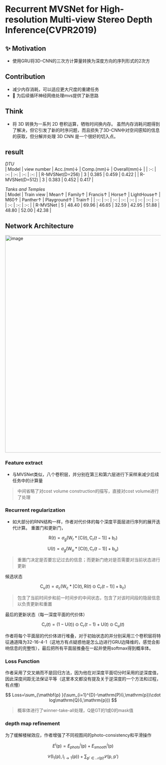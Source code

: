 # Recurrent MVSNet for High-resolution Multi-view Stereo Depth Inference(CVPR2019)


## :sparkles: Motivation
- 使用GRU将3D-CNN的三次方计算量转换为深度方向的序列形式的2次方

## Contribution
- 减少内存消耗，可以适应更大尺度的重建任务
- :dizzy:	为后续循环神经网络处理mvs提供了新思路

## Think
- 将 3D 转换为一系列 2D 卷积运算，牺牲时间换内存。 虽然内存消耗问题得到了解决，但它引发了新的时序问题，而且损失了3D-CNN中对空间感知的信息的获取，但分解并处理 3D CNN 是一个很好的切入点。

## result
 
*DTU*  
| Model | view number | Acc.(mm)↓ | Comp.(mm)↓ | Overall(mm)↓ |
| :-: | :-: | :-: | :-: | :-: |
| R-MVSNet(D=256) | 3 | 0.385 | 0.459 | 0.422 |
| R-MVSNet(D=512) | 3 | 0.383 | 0.452 | 0.417 |

*Tanks and Temples*  
| Model | Train view | Mean↑ | Family↑ | Francis↑ | Horse↑ | LightHouse↑ | M60↑ | Panther↑ | Playground↑ | Train↑ |
| :-: | :-: | :-: | :-: | :-: | :-: | :-: | :-: | :-: | :-: | :-: |
| R-MVSNet | 5 | 48.40 | 69.96 | 46.65 | 32.59 | 42.95 | 51.88 | 48.80 | 52.00 | 42.38 |

## Network Architecture

<img width="703" alt="image" src="https://github.com/elleryw0518/MVS/assets/101634608/7a349e37-69ea-4e08-aa4e-f0541bf4b6d3">

### Feature extract

- 与MVSNet类似，八个卷积层，并分别在第三和第六层进行下采样来减少后续任务中的计算量

> 中间省略了对cost volume construction的描写，直接对cost volume进行了处理

### Recurrent regularization

- 如大部分的RNN结构一样，作者对代价体的每个深度平面层进行序列的展开迭代计算。
重置门和更新门，

$$
\mathrm{R}(t) = \sigma_g(\mathrm{W}_r * [\mathrm{C}(t),\mathrm{C}_r(t-1)]+\mathrm{b}_r)
$$

$$
\mathrm{U}(t) = \sigma_g(\mathrm{W}_u * [\mathrm{C}(t),\mathrm{C}_r(t-1)]+\mathrm{b}_u)
$$

> 重置门决定是否要忘记过去的信息；而更新门绝对是否需要对当前状态进行更新

候选状态

$$
\mathrm{C}_u(t) = \sigma_c(\mathrm{W}_c * [\mathrm{C}(t),\mathrm{R}(t)\odot \mathrm{C}_r(t-1)]+\mathrm{b}_c)
$$

> 包含了当前时间步和前一时间步的中间状态，包含了对该时间段的隐层信息以负责更新和重置

最后的更新状态（每一深度平面的代价体）

$$
\mathrm{C}_r(t)=(1-\mathrm{U}(t) )\odot\mathrm{C}_r(t-1)+\mathrm{U}(t)\odot\mathrm{C}_u(t)    
$$

作者将每个平面层的代价体进行堆叠，对于初始状态的并分别采用三个卷积层将特征通道降为32-16-4-1（这地方有点疑惑他是怎么边进行GRU边降维的，感觉会影响信息的完整性），最后把所有平面层推叠在一起并使用softmax得到概率体。

### Loss Function
作者采用了交叉熵而不是回归方法，因为他在对深度平面切分时采用的逆深度值，因此深度间距无法保证平等（这里本文都没有提及关于逆深度的一个方法和过程，有点懵）

$$
Loss=\sum_{\mathbf{p} }(\sum_{i=1}^{D}-\mathrm{P}(i,\mathrm{p})\cdot log\mathrm{Q}(i,\mathrm{p})) 
$$

> 概率体进行了winner-take-all处理，Q是GT的1或0的mask值

### depth map refinement

为了缓解楼梯效应，作者增强了不同视图间的photo-consistency和平滑操作

$$
E^i(\mathrm{p})=E^i_{photo}(\mathrm{p})+E^i_{smooth}(\mathrm{p})
$$

$$
\mathcal{C}(\mathrm{I}_1 (\mathrm{p}), \mathrm{I}_{i\to 1}(\mathrm{p}))+\sum_{\mathrm{p}'\in \mathcal{N}(\mathrm{p}) }\mathcal{S}(\mathrm{p},\mathrm{p}')
$$
